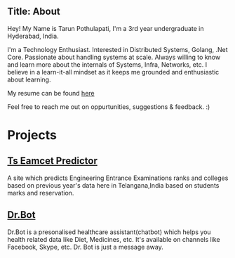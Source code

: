 Title: About
---
Hey! My Name is Tarun Pothulapati, I'm a 3rd year undergraduate in Hyderabad, India.

 I'm a Technology Enthusiast. Interested in Distributed Systems, Golang, .Net Core. Passionate about handling systems at scale. Always willing to know and learn more about the internals of Systems, Infra, Networks, etc. I believe in a learn-it-all mindset as it keeps me grounded and enthusiastic about learning. 


My resume can be found [here](https://drive.google.com/file/d/1_59nnsxicU_e9v3B0eI7JnXl0ooNNHtV/view)

Feel free to reach me out on oppurtunities, suggestions & feedback. :)

# Projects

## [Ts Eamcet Predictor](http://www.tsep.in)
A site which predicts Engineering Entrance Examinations ranks and colleges based on previous year's data here in Telangana,India based on students marks and reservation.

## [Dr.Bot](https://www.facebook.com/dr.botAlpha/)
Dr.Bot is a presonalised healthcare assistant(chatbot) which helps you health related data like Diet, Medicines, etc. It's available on channels like Facebook, Skype, etc. Dr. Bot is just a message away.
